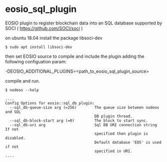 # eosio_sql_plugin

EOSIO plugin to register blockchain data into an SQL database supported by SOCI ( https://github.com/SOCI/soci )

on ubuntu 18.04 install the package libsoci-dev
```
$ sudo apt install libsoci-dev
```
then set EOSIO source to compile and include the plugin adding the following configuation param:

-DEOSIO_ADDITIONAL_PLUGINS=<path_to_eosio_sql_plugin_source>

compile and run.
```
$ nodeos --help

....
Config Options for eosio::sql_db_plugin:
  --sql_db-queue-size arg (=256)        The queue size between nodeos and SQL 
                                        DB plugin thread.
  --sql_db-block-start arg (=0)         The block to start sync.
  --sql_db-uri arg                      Sql DB URI connection string If not 
                                        specified then plugin is disabled. 
                                        Default database 'EOS' is used if not 
                                        specified in URI.
....
```
